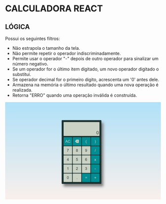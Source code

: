 # CALCULADORA REACT

## LÓGICA

Possui os seguintes filtros:

- Não estrapola o tamanho da tela.
- Não permite repetir o operador indiscriminadamente.
- Permite usar o operador "-" depois de outro operador para sinalizar um número negativo.
- Se um operador for o último item digitado, um novo operador digitado o substitui.
- Se operador decimal for o primeiro digito, acrescenta um '0' antes dele.
- Armazena na memória o último resultado quando uma nova operação é realizada.
- Retorna "ERRO" quando uma operação inválida é construída.

![image](./src/calculadora-react.jpg)
